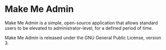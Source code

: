 # Make Me Admin

<p>Make Me Admin is a simple, open-source application that allows standard users to be elevated to administrator-level, for a defined period of time.</p>

Make Me Admin is released under the GNU General Public License, version 3.

